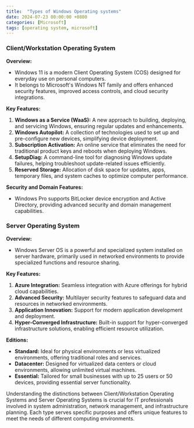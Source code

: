 ```yaml
---
title:  "Types of Windows Operating systems"
date: 2024-07-23 00:00:00 +0800 
categories: [Microsoft] 
tags: [operating system, microsoft] 
---
```


### Client/Workstation Operating System

**Overview:**
- Windows 11 is a modern Client Operating System (COS) designed for everyday use on personal computers.
- It belongs to Microsoft's Windows NT family and offers enhanced security features, improved access controls, and cloud security integrations.

**Key Features:**
1. **Windows as a Service (WaaS):** A new approach to building, deploying, and servicing Windows, ensuring regular updates and enhancements.
2. **Windows Autopilot:** A collection of technologies used to set up and pre-configure new devices, simplifying device deployment.
3. **Subscription Activation:** An online service that eliminates the need for traditional product keys and reboots when deploying Windows.
4. **SetupDiag:** A command-line tool for diagnosing Windows update failures, helping troubleshoot update-related issues efficiently.
5. **Reserved Storage:** Allocation of disk space for updates, apps, temporary files, and system caches to optimize computer performance.

**Security and Domain Features:**
- Windows Pro supports BitLocker device encryption and Active Directory, providing advanced security and domain management capabilities.

### Server Operating System

**Overview:**
- Windows Server OS is a powerful and specialized system installed on server hardware, primarily used in networked environments to provide specialized functions and resource sharing.

**Key Features:**
1. **Azure Integration:** Seamless integration with Azure offerings for hybrid cloud capabilities.
2. **Advanced Security:** Multilayer security features to safeguard data and resources in networked environments.
3. **Application Innovation:** Support for modern application development and deployment.
4. **Hyper-Converged Infrastructure:** Built-in support for hyper-converged infrastructure solutions, enabling efficient resource utilization.

**Editions:**
- **Standard:** Ideal for physical environments or less virtualized environments, offering traditional roles and services.
- **Datacenter:** Designed for virtualized data centers or cloud environments, allowing unlimited virtual machines.
- **Essential:** Tailored for small businesses with up to 25 users or 50 devices, providing essential server functionality.

Understanding the distinctions between Client/Workstation Operating Systems and Server Operating Systems is crucial for IT professionals involved in system administration, network management, and infrastructure planning. Each type serves specific purposes and offers unique features to meet the needs of different computing environments.
